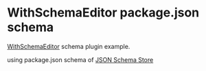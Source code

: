 WithSchemaEditor package.json schema
=======================================

[WithSchemaEditor](https://github.com/Narazaka/WithSchemaEditor) schema plugin example.

using package.json schema of [JSON Schema Store](http://schemastore.org/json/)
